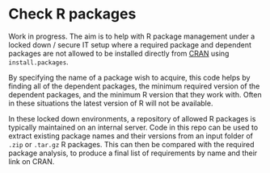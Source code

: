 # Check R packages
Work in progress. The aim is to help with R package management under a locked down / secure IT setup where a required package and dependent packages are not allowed to be installed directly from [CRAN]("https://cran.r-project.org/") using `install.packages`.  

By specifying the name of a package wish to acquire, this code helps by finding all of the dependent packages, the minimum required version of the dependent packages, and the minimum R version that they work with. Often in these situations the latest version of R will not be available.  

In these locked down environments, a repository of allowed R packages is typically maintained on an internal server. Code in this repo can be used to extract existing package names and their versions from an input folder of `.zip` or `.tar.gz` R packages. This can then be compared with the required package analysis, to produce a final list of requirements by name and their link on CRAN.